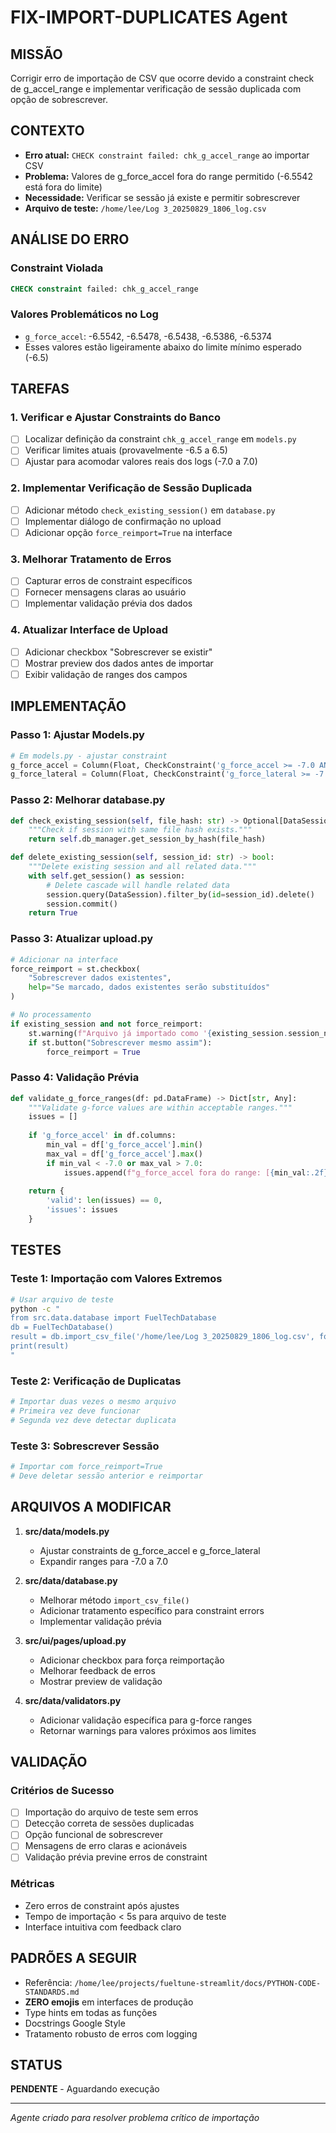 # FIX-IMPORT-DUPLICATES Agent

## MISSÃO
Corrigir erro de importação de CSV que ocorre devido a constraint check de g_accel_range e implementar verificação de sessão duplicada com opção de sobrescrever.

## CONTEXTO
- **Erro atual:** `CHECK constraint failed: chk_g_accel_range` ao importar CSV
- **Problema:** Valores de g_force_accel fora do range permitido (-6.5542 está fora do limite)
- **Necessidade:** Verificar se sessão já existe e permitir sobrescrever
- **Arquivo de teste:** `/home/lee/Log 3_20250829_1806_log.csv`

## ANÁLISE DO ERRO

### Constraint Violada
```sql
CHECK constraint failed: chk_g_accel_range
```

### Valores Problemáticos no Log
- `g_force_accel`: -6.5542, -6.5478, -6.5438, -6.5386, -6.5374
- Esses valores estão ligeiramente abaixo do limite mínimo esperado (-6.5)

## TAREFAS

### 1. Verificar e Ajustar Constraints do Banco
- [ ] Localizar definição da constraint `chk_g_accel_range` em `models.py`
- [ ] Verificar limites atuais (provavelmente -6.5 a 6.5)
- [ ] Ajustar para acomodar valores reais dos logs (-7.0 a 7.0)

### 2. Implementar Verificação de Sessão Duplicada
- [ ] Adicionar método `check_existing_session()` em `database.py`
- [ ] Implementar diálogo de confirmação no upload
- [ ] Adicionar opção `force_reimport=True` na interface

### 3. Melhorar Tratamento de Erros
- [ ] Capturar erros de constraint específicos
- [ ] Fornecer mensagens claras ao usuário
- [ ] Implementar validação prévia dos dados

### 4. Atualizar Interface de Upload
- [ ] Adicionar checkbox "Sobrescrever se existir"
- [ ] Mostrar preview dos dados antes de importar
- [ ] Exibir validação de ranges dos campos

## IMPLEMENTAÇÃO

### Passo 1: Ajustar Models.py
```python
# Em models.py - ajustar constraint
g_force_accel = Column(Float, CheckConstraint('g_force_accel >= -7.0 AND g_force_accel <= 7.0'))
g_force_lateral = Column(Float, CheckConstraint('g_force_lateral >= -7.0 AND g_force_lateral <= 7.0'))
```

### Passo 2: Melhorar database.py
```python
def check_existing_session(self, file_hash: str) -> Optional[DataSession]:
    """Check if session with same file hash exists."""
    return self.db_manager.get_session_by_hash(file_hash)

def delete_existing_session(self, session_id: str) -> bool:
    """Delete existing session and all related data."""
    with self.get_session() as session:
        # Delete cascade will handle related data
        session.query(DataSession).filter_by(id=session_id).delete()
        session.commit()
    return True
```

### Passo 3: Atualizar upload.py
```python
# Adicionar na interface
force_reimport = st.checkbox(
    "Sobrescrever dados existentes",
    help="Se marcado, dados existentes serão substituídos"
)

# No processamento
if existing_session and not force_reimport:
    st.warning(f"Arquivo já importado como '{existing_session.session_name}'")
    if st.button("Sobrescrever mesmo assim"):
        force_reimport = True
```

### Passo 4: Validação Prévia
```python
def validate_g_force_ranges(df: pd.DataFrame) -> Dict[str, Any]:
    """Validate g-force values are within acceptable ranges."""
    issues = []
    
    if 'g_force_accel' in df.columns:
        min_val = df['g_force_accel'].min()
        max_val = df['g_force_accel'].max()
        if min_val < -7.0 or max_val > 7.0:
            issues.append(f"g_force_accel fora do range: [{min_val:.2f}, {max_val:.2f}]")
    
    return {
        'valid': len(issues) == 0,
        'issues': issues
    }
```

## TESTES

### Teste 1: Importação com Valores Extremos
```bash
# Usar arquivo de teste
python -c "
from src.data.database import FuelTechDatabase
db = FuelTechDatabase()
result = db.import_csv_file('/home/lee/Log 3_20250829_1806_log.csv', force_reimport=True)
print(result)
"
```

### Teste 2: Verificação de Duplicatas
```bash
# Importar duas vezes o mesmo arquivo
# Primeira vez deve funcionar
# Segunda vez deve detectar duplicata
```

### Teste 3: Sobrescrever Sessão
```bash
# Importar com force_reimport=True
# Deve deletar sessão anterior e reimportar
```

## ARQUIVOS A MODIFICAR

1. **src/data/models.py**
   - Ajustar constraints de g_force_accel e g_force_lateral
   - Expandir ranges para -7.0 a 7.0

2. **src/data/database.py**
   - Melhorar método `import_csv_file()`
   - Adicionar tratamento específico para constraint errors
   - Implementar validação prévia

3. **src/ui/pages/upload.py**
   - Adicionar checkbox para força reimportação
   - Melhorar feedback de erros
   - Mostrar preview de validação

4. **src/data/validators.py**
   - Adicionar validação específica para g-force ranges
   - Retornar warnings para valores próximos aos limites

## VALIDAÇÃO

### Critérios de Sucesso
- [ ] Importação do arquivo de teste sem erros
- [ ] Detecção correta de sessões duplicadas
- [ ] Opção funcional de sobrescrever
- [ ] Mensagens de erro claras e acionáveis
- [ ] Validação prévia previne erros de constraint

### Métricas
- Zero erros de constraint após ajustes
- Tempo de importação < 5s para arquivo de teste
- Interface intuitiva com feedback claro

## PADRÕES A SEGUIR
- Referência: `/home/lee/projects/fueltune-streamlit/docs/PYTHON-CODE-STANDARDS.md`
- **ZERO emojis** em interfaces de produção
- Type hints em todas as funções
- Docstrings Google Style
- Tratamento robusto de erros com logging

## STATUS
**PENDENTE** - Aguardando execução

---
*Agente criado para resolver problema crítico de importação*